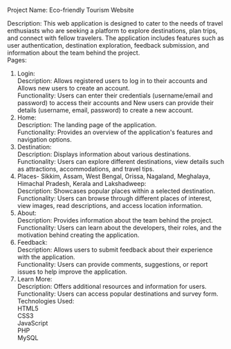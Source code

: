Project Name: Eco-friendly Tourism Website

Description:
This web application is designed to cater to the needs of travel enthusiasts who are seeking a platform to explore destinations, plan trips, and connect with fellow travelers. The application includes features such as user authentication, destination exploration, feedback submission, and information about the team behind the project.<br>
Pages:
1. Login:<br>
Description: Allows registered users to log in to their accounts and Allows new users to create an account. <br>
Functionality: Users can enter their credentials (username/email and password) to access their accounts and New users can provide their details (username, email, password) to create a new account.
2. Home:<br>
Description: The landing page of the application.<br>
Functionality: Provides an overview of the application's features and navigation options.
3. Destination:<br>
Description: Displays information about various destinations.<br>
Functionality: Users can explore different destinations, view details such as attractions, accommodations, and travel tips.
4. Places- Sikkim, Assam, West Bengal, Orissa, Nagaland, Meghalaya, Himachal Pradesh, Kerala and Lakshadweep:<br>
Description: Showcases popular places within a selected destination.<br>
Functionality: Users can browse through different places of interest, view images, read descriptions, and access location information.
6. About:<br>
Description: Provides information about the team behind the project.<br>
Functionality: Users can learn about the developers, their roles, and the motivation behind creating the application.
7. Feedback:<br>
Description: Allows users to submit feedback about their experience with the application.<br>
Functionality: Users can provide comments, suggestions, or report issues to help improve the application.
8. Learn More:<br>
Description: Offers additional resources and information for users.<br>
Functionality: Users can access popular destinations and survey form. <br>
Technologies Used:<br>
HTML5<br>
CSS3<br>
JavaScript<br>
PHP <br>
MySQL 
